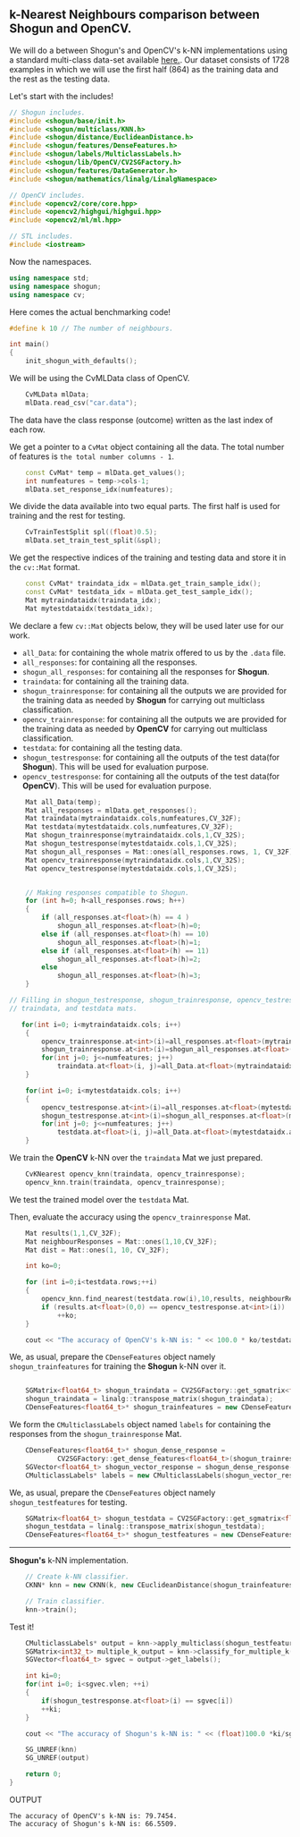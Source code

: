 ## k-Nearest Neighbours comparison between Shogun and OpenCV.

We will do a between Shogun's and OpenCV's k-NN implementations using a standard multi-class data-set available [here.](http://archive.ics.uci.edu/ml/machine-learning-databases/car/car.data). Our dataset consists of 1728 examples in which we will use the first half (864) as the training data and the rest as the testing data.

Let's start with the includes!
```CPP
// Shogun includes.
#include <shogun/base/init.h>
#include <shogun/multiclass/KNN.h>
#include <shogun/distance/EuclideanDistance.h>
#include <shogun/features/DenseFeatures.h>
#include <shogun/labels/MulticlassLabels.h>
#include <shogun/lib/OpenCV/CV2SGFactory.h>
#include <shogun/features/DataGenerator.h>
#include <shogun/mathematics/linalg/LinalgNamespace>

// OpenCV includes.
#include <opencv2/core/core.hpp>
#include <opencv2/highgui/highgui.hpp>
#include <opencv2/ml/ml.hpp>

// STL includes.
#include <iostream>
```

Now the namespaces.
```CPP
using namespace std;
using namespace shogun;
using namespace cv;

```


Here comes the actual benchmarking code!
```CPP
#define k 10 // The number of neighbours.

int main()
{
    init_shogun_with_defaults();
```

We will be using the CvMLData class of OpenCV.
```CPP
    CvMLData mlData;
    mlData.read_csv("car.data");
```

The data have the class response (outcome) written as the last index of each row.

We get a pointer to a ```CvMat``` object containing all the data. The total number of features is ```the total number columns - 1```.

```CPP
    const CvMat* temp = mlData.get_values();
    int numfeatures = temp->cols-1;
    mlData.set_response_idx(numfeatures);
```

We divide the data available into two equal parts. The first half is used for training and the rest for testing.
```CPP
    CvTrainTestSplit spl((float)0.5);
    mlData.set_train_test_split(&spl);
```

We get the respective indices of the training and testing data and store it in the ```cv::Mat``` format.
```CPP
    const CvMat* traindata_idx = mlData.get_train_sample_idx();
    const CvMat* testdata_idx = mlData.get_test_sample_idx();
    Mat mytraindataidx(traindata_idx);
    Mat mytestdataidx(testdata_idx);
```

We declare a few ```cv::Mat``` objects below, they will be used later use for our work.
* ```all_Data```: for containing the whole matrix offered to us by the ```.data``` file.
* ```all_responses```: for containing all the responses.
* ```shogun_all_responses```: for containing all the responses for **Shogun**.
* ```traindata```: for containing all the training data.
* ```shogun_trainresponse```: for containing all the outputs we are provided for the training data as needed by **Shogun** for carrying out multiclass classification.
* ```opencv_trainresponse```: for containing all the outputs we are provided for the training data as needed by **OpenCV** for carrying out multiclass classification.
* ```testdata```: for containing all the testing data.
* ```shogun_testresponse```: for containing all the outputs of the test data(for **Shogun**). This will be used for evaluation purpose.
* ```opencv_testresponse```: for containing all the outputs of the test data(for **OpenCV**). This will be used for evaluation purpose.


```CPP
    Mat all_Data(temp);
    Mat all_responses = mlData.get_responses();
    Mat traindata(mytraindataidx.cols,numfeatures,CV_32F);
    Mat testdata(mytestdataidx.cols,numfeatures,CV_32F);
    Mat shogun_trainresponse(mytraindataidx.cols,1,CV_32S);
    Mat shogun_testresponse(mytestdataidx.cols,1,CV_32S);
    Mat shogun_all_responses = Mat::ones(all_responses.rows, 1, CV_32F);
    Mat opencv_trainresponse(mytraindataidx.cols,1,CV_32S);
    Mat opencv_testresponse(mytestdataidx.cols,1,CV_32S);
```

```CPP

    // Making responses compatible to Shogun.
    for (int h=0; h<all_responses.rows; h++)
    {
        if (all_responses.at<float>(h) == 4 )
            shogun_all_responses.at<float>(h)=0;
        else if (all_responses.at<float>(h) == 10)
            shogun_all_responses.at<float>(h)=1;
        else if (all_responses.at<float>(h) == 11)
            shogun_all_responses.at<float>(h)=2;
        else
            shogun_all_responses.at<float>(h)=3;
    }

```

```CPP
// Filling in shogun_testresponse, shogun_trainresponse, opencv_testresponse, opencv_trainresponse,
// traindata, and testdata mats.

   for(int i=0; i<mytraindataidx.cols; i++)
    {
        opencv_trainresponse.at<int>(i)=all_responses.at<float>(mytraindataidx.at<int>(i));
        shogun_trainresponse.at<int>(i)=shogun_all_responses.at<float>(mytraindataidx.at<int>(i));
        for(int j=0; j<=numfeatures; j++)
            traindata.at<float>(i, j)=all_Data.at<float>(mytraindataidx.at<int>(i), j);
    }

    for(int i=0; i<mytestdataidx.cols; i++)
    {
        opencv_testresponse.at<int>(i)=all_responses.at<float>(mytestdataidx.at<int>(i));
        shogun_testresponse.at<int>(i)=shogun_all_responses.at<float>(mytestdataidx.at<int>(i));
        for(int j=0; j<=numfeatures; j++)
            testdata.at<float>(i, j)=all_Data.at<float>(mytestdataidx.at<int>(i), j);
    }
```

We train the **OpenCV** k-NN over the ```traindata``` Mat we just prepared.
```CPP
    CvKNearest opencv_knn(traindata, opencv_trainresponse);
    opencv_knn.train(traindata, opencv_trainresponse);
```
We test the trained model over the ```testdata``` Mat.

Then, evaluate the accuracy using the ```opencv_trainresponse``` Mat.
```CPP
    Mat results(1,1,CV_32F);
    Mat neighbourResponses = Mat::ones(1,10,CV_32F);
    Mat dist = Mat::ones(1, 10, CV_32F);

    int ko=0;

    for (int i=0;i<testdata.rows;++i)
    {
        opencv_knn.find_nearest(testdata.row(i),10,results, neighbourResponses, dist);
        if (results.at<float>(0,0) == opencv_testresponse.at<int>(i))
            ++ko;
    }

    cout << "The accuracy of OpenCV's k-NN is: " << 100.0 * ko/testdata.rows << endl;
```

We, as usual, prepare the ```CDenseFeatures``` object namely ```shogun_trainfeatures``` for training the **Shogun** k-NN over it.
```CPP

    SGMatrix<float64_t> shogun_traindata = CV2SGFactory::get_sgmatrix<float64_t>(traindata);
    shogun_traindata = linalg::transpose_matrix(shogun_traindata);
    CDenseFeatures<float64_t>* shogun_trainfeatures = new CDenseFeatures<float64_t>(shogun_traindata);
```

We form the ```CMulticlassLabels``` object named ```labels``` for containing the responses from the ```shogun_trainresponse``` Mat.
```CPP
    CDenseFeatures<float64_t>* shogun_dense_response =
    		CV2SGFactory::get_dense_features<float64_t>(shogun_trainresponse);
    SGVector<float64_t> shogun_vector_response = shogun_dense_response->get_feature_vector(0);
    CMulticlassLabels* labels = new CMulticlassLabels(shogun_vector_response);
```

We, as usual, prepare the ```CDenseFeatures``` object namely ```shogun_testfeatures``` for testing.
```CPP
    SGMatrix<float64_t> shogun_testdata = CV2SGFactory::get_sgmatrix<float64_t>(testdata);
    shogun_testdata = linalg::transpose_matrix(shogun_testdata);
    CDenseFeatures<float64_t>* shogun_testfeatures = new CDenseFeatures<float64_t>(shogun_testdata);
```
___
**Shogun's** k-NN implementation.
```CPP
    // Create k-NN classifier.
	CKNN* knn = new CKNN(k, new CEuclideanDistance(shogun_trainfeatures, shogun_trainfeatures), labels);

	// Train classifier.
	knn->train();
```

Test it!
```CPP
    CMulticlassLabels* output = knn->apply_multiclass(shogun_testfeatures);
    SGMatrix<int32_t> multiple_k_output = knn->classify_for_multiple_k();
    SGVector<float64_t> sgvec = output->get_labels();

    int ki=0;
    for(int i=0; i<sgvec.vlen; ++i)
    {
        if(shogun_testresponse.at<float>(i) == sgvec[i])
        ++ki;
    }

    cout << "The accuracy of Shogun's k-NN is: " << (float)100.0 *ki/sgvec.vlen << endl;

	SG_UNREF(knn)
	SG_UNREF(output)

    return 0;
}

```
OUTPUT
```
The accuracy of OpenCV's k-NN is: 79.7454.
The accuracy of Shogun's k-NN is: 66.5509.
```
